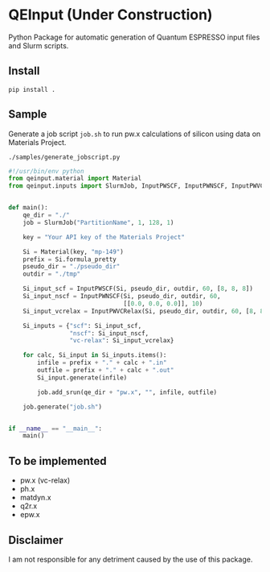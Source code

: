 # QEInput (Under Construction)
Python Package for automatic generation of Quantum ESPRESSO input files
and Slurm scripts.
## Install
```Shell
pip install .
```

## Sample
Generate a job script `job.sh` to run pw.x calculations of silicon using data on Materials Project.

`./samples/generate_jobscript.py`
```Python
#!/usr/bin/env python
from qeinput.material import Material
from qeinput.inputs import SlurmJob, InputPWSCF, InputPWNSCF, InputPWVCRelax


def main():
    qe_dir = "./"
    job = SlurmJob("PartitionName", 1, 128, 1)

    key = "Your API key of the Materials Project"

    Si = Material(key, "mp-149")
    prefix = Si.formula_pretty
    pseudo_dir = "./pseudo_dir"
    outdir = "./tmp"

    Si_input_scf = InputPWSCF(Si, pseudo_dir, outdir, 60, [8, 8, 8])
    Si_input_nscf = InputPWNSCF(Si, pseudo_dir, outdir, 60,
                                [[0.0, 0.0, 0.0]], 10)
    Si_input_vcrelax = InputPWVCRelax(Si, pseudo_dir, outdir, 60, [8, 8, 8])

    Si_inputs = {"scf": Si_input_scf,
                 "nscf": Si_input_nscf,
                 "vc-relax": Si_input_vcrelax}

    for calc, Si_input in Si_inputs.items():
        infile = prefix + "." + calc + ".in"
        outfile = prefix + "." + calc + ".out"
        Si_input.generate(infile)

        job.add_srun(qe_dir + "pw.x", "", infile, outfile)

    job.generate("job.sh")


if __name__ == "__main__":
    main()
```

## To be implemented
- pw.x (vc-relax)
- ph.x
- matdyn.x
- q2r.x
- epw.x

## Disclaimer
I am not responsible for any detriment caused by the use of this package.
